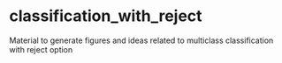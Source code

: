 # classification_with_reject
Material to generate figures and ideas related to multiclass classification with reject option
